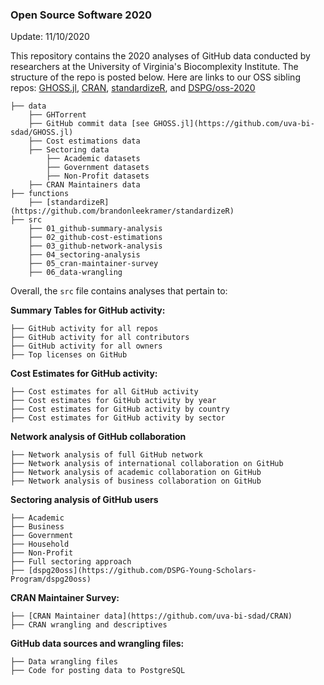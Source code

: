### Open Source Software 2020 

Update: 11/10/2020

This repository contains the 2020 analyses of GitHub data conducted by researchers at the University of Virginia's Biocomplexity Institute. The structure of the repo is posted below. Here are links to our OSS sibling repos: [GHOSS.jl](https://github.com/uva-bi-sdad/GHOSS.jl), [CRAN](https://github.com/uva-bi-sdad/CRAN), [standardizeR](https://github.com/brandonleekramer/standardizeR), and [DSPG/oss-2020](https://github.com/DSPG-Young-Scholars-Program/dspg20oss)

    ├── data 
        ├── GHTorrent
        ├── GitHub commit data [see GHOSS.jl](https://github.com/uva-bi-sdad/GHOSS.jl)
        ├── Cost estimations data 
        ├── Sectoring data 
            ├── Academic datasets
            ├── Government datasets
            ├── Non-Profit datasets
        ├── CRAN Maintainers data
    ├── functions
        ├── [standardizeR](https://github.com/brandonleekramer/standardizeR)
    ├── src
        ├── 01_github-summary-analysis
        ├── 02_github-cost-estimations
        ├── 03_github-network-analysis 
        ├── 04_sectoring-analysis
        ├── 05_cran-maintainer-survey
        ├── 06_data-wrangling 

Overall, the `src` file contains analyses that pertain to: 

**Summary Tables for GitHub activity:**

    ├── GitHub activity for all repos 
    ├── GitHub activity for all contributors
    ├── GitHub activity for all owners
    ├── Top licenses on GitHub 

**Cost Estimates for GitHub activity:**

    ├── Cost estimates for all GitHub activity 
    ├── Cost estimates for GitHub activity by year
    ├── Cost estimates for GitHub activity by country
    ├── Cost estimates for GitHub activity by sector

**Network analysis of GitHub collaboration**

    ├── Network analysis of full GitHub network 
    ├── Network analysis of international collaboration on GitHub
    ├── Network analysis of academic collaboration on GitHub
    ├── Network analysis of business collaboration on GitHub

**Sectoring analysis of GitHub users**

    ├── Academic 
    ├── Business
    ├── Government
    ├── Household
    ├── Non-Profit
    ├── Full sectoring approach
    ├── [dspg20oss](https://github.com/DSPG-Young-Scholars-Program/dspg20oss) 

**CRAN Maintainer Survey:** 

    ├── [CRAN Maintainer data](https://github.com/uva-bi-sdad/CRAN) 
    ├── CRAN wrangling and descriptives 
    
**GitHub data sources and wrangling files:** 

    ├── Data wrangling files
    ├── Code for posting data to PostgreSQL 
